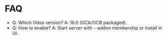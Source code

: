 # FAQ

- Q: Which Odoo version? A: 16.0 (OCA/OCB packaged).
- Q: How to enable? A: Start server with --addon membership or install in UI.
